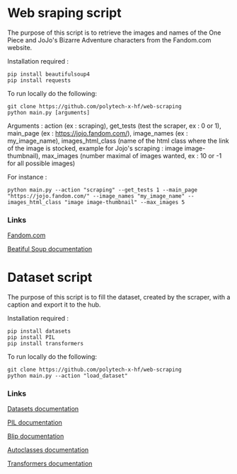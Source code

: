 # Web sraping script 

The purpose of this script is to retrieve the images and names of the One Piece and JoJo's Bizarre Adventure characters from the Fandom.com website.

Installation required :  
```
pip install beautifulsoup4
pip install requests
```


To run locally do the following:

```
git clone https://github.com/polytech-x-hf/web-scraping
python main.py [arguments]
```
Arguments : action (ex : scraping), get_tests (test the scraper, ex : 0 or 1), main_page (ex : https://jojo.fandom.com/), image_names (ex : my_image_name), images_html_class (name of the html class where the link of the image is stocked, example for Jojo's scraping : image image-thumbnail), max_images (number maximal of images wanted, ex : 10 or -1 for all possible images)

For instance : 
```
python main.py --action "scraping" --get_tests 1 --main_page "https://jojo.fandom.com/" --image_names "my_image_name" --images_html_class "image image-thumbnail" --max_images 5 
```
### Links

<a href="https://https://www.fandom.com//" target="_blank">Fandom.com</a>

<a href="https://beautiful-soup-4.readthedocs.io/en/latest//" target="_blank">Beatiful Soup documentation</a>

# Dataset script 

The purpose of this script is to fill the dataset, created by the scraper, with a caption and export it to the hub.

Installation required :  
```
pip install datasets
pip install PIL
pip install transformers
```


To run locally do the following:

```
git clone https://github.com/polytech-x-hf/web-scraping
python main.py --action "load_dataset"
```

### Links

<a href="https://huggingface.co/docs/datasets/index" target="_blank">Datasets documentation</a>

<a href="https://he-arc.github.io/livre-python/pillow/index.html" target="_blank">PIL documentation</a>

<a href="https://huggingface.co/docs/transformers/model_doc/blip" target="_blank">Blip documentation</a>

<a href="https://huggingface.co/docs/transformers/model_doc/auto" target="_blank">Autoclasses documentation</a>

<a href="https://huggingface.co/docs/transformers/index" target="_blank">Transformers documentation</a>